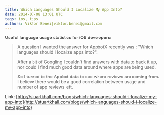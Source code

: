 ```yaml
---
title: Which Languages Should I Localize My App Into?
date: 2014-07-08 13:01 UTC
tags: ios, tips
authors: Viktor Benei|viktor.benei@gmail.com
---
```


Useful language usage statistics for iOS developers:

> A question I wanted the answer for AppbotX recently was : "Which languages should I localize apps into?".
>
> After a bit of Googling I couldn't find answers with data to back it up, nor could I find much good data around where apps are being used.
>
> So I turned to the Appbot data to see where reviews are coming from. I believe there would be a good correlation between usage and number of app reviews left.

Link: [http://stuartkhall.com/blogs/which-languages-should-i-localize-my-app-into](http://stuartkhall.com/blogs/which-languages-should-i-localize-my-app-into)
